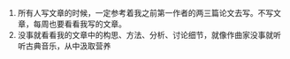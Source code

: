 1. 所有人写文章的时候，一定参考着我之前第一作者的两三篇论文去写。不写文章，每周也要看看我写的文章。
2. 没事就看看我的文章中的构思、方法、分析、讨论细节，就像作曲家没事就听听古典音乐，从中汲取营养
